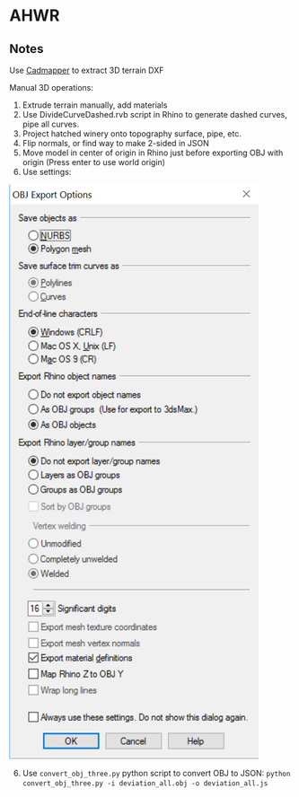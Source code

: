 AHWR 
===

Notes
---

Use [Cadmapper](https://cadmapper.com/) to extract 3D terrain DXF

Manual 3D operations:

1. Extrude terrain manually, add materials
2. Use DivideCurveDashed.rvb script in Rhino to generate dashed curves, pipe all curves.
3. Project hatched winery onto topography surface, pipe, etc.
3. Flip normals, or find way to make 2-sided in JSON
4. Move model in center of origin in Rhino just before exporting OBJ with origin (Press enter to use world origin)
5. Use settings: 

![Image of Rhino settings](rhino.png)

6. Use `convert_obj_three.py` python script to convert OBJ to JSON: `python convert_obj_three.py -i deviation_all.obj -o deviation_all.js`

